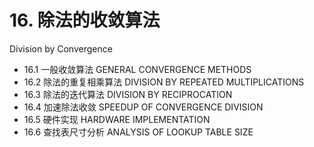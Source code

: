 # 16. 除法的收敛算法 

Division by Convergence





-   16.1 一般收敛算法 GENERAL CONVERGENCE METHODS
-   16.2 除法的重复相乘算法 DIVISION BY REPEATED MULTIPLICATIONS
-   16.3 除法的迭代算法 DIVISION BY RECIPROCATION
-   16.4 加速除法收敛 SPEEDUP OF CONVERGENCE DIVISION
-   16.5 硬件实现 HARDWARE IMPLEMENTATION
-   16.6 查找表尺寸分析 ANALYSIS OF LOOKUP TABLE SIZE